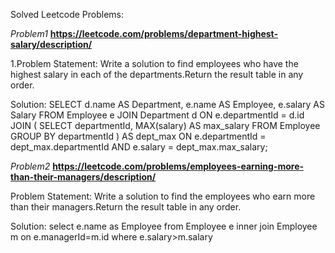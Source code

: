 Solved Leetcode Problems:

*Problem1*
**https://leetcode.com/problems/department-highest-salary/description/**

1.Problem Statement:
Write a solution to find employees who have the highest salary in each of the departments.Return the result table in any order.

Solution:
SELECT d.name AS Department, e.name AS Employee, e.salary AS Salary
FROM Employee e
JOIN Department d ON e.departmentId = d.id
JOIN (
    SELECT departmentId, MAX(salary) AS max_salary
    FROM Employee
    GROUP BY departmentId
) AS dept_max ON e.departmentId = dept_max.departmentId AND e.salary = dept_max.max_salary;

*Problem2*
**https://leetcode.com/problems/employees-earning-more-than-their-managers/description/**

Problem Statement:
Write a solution to find the employees who earn more than their managers.Return the result table in any order.

Solution:
select e.name as Employee from Employee e inner join Employee m on e.managerId=m.id where e.salary>m.salary

